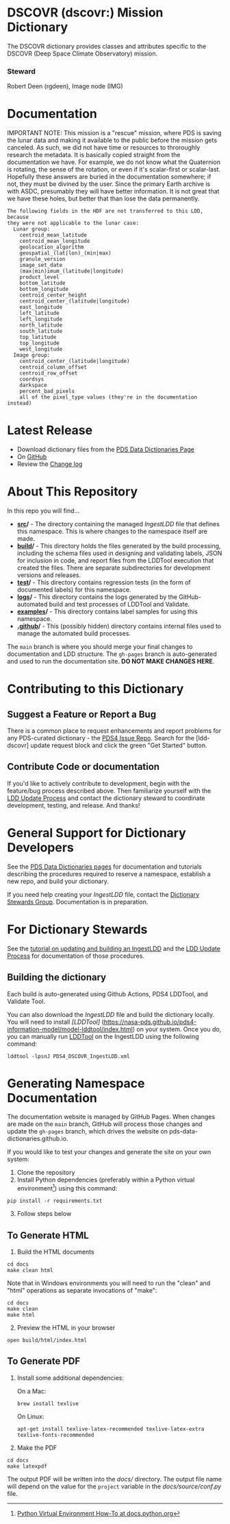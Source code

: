 # DSCOVR (dscovr:) Mission Dictionary

The DSCOVR dictionary provides classes and attributes specific to the
DSCOVR (Deep Space Climate Observatory) mission.

### Steward
Robert Deen (rgdeen), Image node (IMG)

# Documentation

IMPORTANT NOTE:  This mission is a "rescue" mission, where PDS is saving
    the lunar data and making it available to the public before the mission
    gets canceled.  As such, we did not have time or resources to throroughly
    research the metadata.  It is basically copied straight from the documentation
    we have.  For example, we do not know what the Quaternion is rotating, the
    sense of the rotation, or even if it's scalar-first or scalar-last.  Hopefully
    these answers are buried in the documentation somewhere; if not, they must be
    divined by the user.  Since the primary Earth archive is with ASDC, presumably
    they will have better information.  It is not great that we have these
    holes, but better that than lose the data permanently.
    
    The following fields in the HDF are not transferred to this LDD, because
    they were not applicable to the lunar case:
      Lunar group:
        centroid_mean_latitude
        centroid_mean_longitude
        geolocation_algorithm
        geospatial_(lat|lon)_(min|max)
        granule_version
        image_set_date
        (max|min)imum_(latitude|longitude)
        product_level
        bottom_latitude
        bottom_longitude
        centroid_center_height
        centroid_center_(latitude|longitude)
        east_longitude
        left_latitude
        left_longitude
        north_latitude
        south_latitude
        top_latitude
        top_longitude
        west_longitude
      Image group:
        centroid_center_(latitude|longitude)
        centroid_column_offset
        centroid_row_offset
        coordsys
        darkspace
        percent_bad_pixels
        all of the pixel_type values (they're in the documentation instead)



# Latest Release

* Download dictionary files from the [PDS Data Dictionaries Page](https://pds.nasa.gov/datastandards/dictionaries/#dscovr)
* On [GitHub](../../releases/latest)
* Review the [Change log](src/PDS4_DSCOVR_Ingest_LDD.xml)

# About This Repository
In this repo you will find...
* **[src](src)/** - The directory containing the managed *IngestLDD* file
 that defines this namespace. This is where changes to the namespace
 itself are made.
* **[build](build)/** - This directory holds the files generated by the
build processing, including the schema files used in designing and
validating labels, JSON for inclusion in code, and report files from the
LDDTool execution that created the files. There are separate
subdirectories for development versions and releases.
* **[test](test)/** - This directory contains regression tests (in the
  form of documented labels) for this namespace.
* **[logs](logs)/** - This directory contains the logs generated by the
 GitHub-automated build and test processes of LDDTool and Validate.
* **[examples](examples)/** - This directory contains label samples for
using this namespace.
* **[.github](.github)/** - This (possibly hidden) directory contains
internal files used to manage the automated build processes.


The `main` branch is where you should merge your final changes to documentation and LDD structure.
The `gh-pages` branch is auto-generated and used to run the documentation site. **DO NOT MAKE CHANGES HERE**.

# Contributing to this Dictionary

## Suggest a Feature or Report a Bug

There is a common place to request enhancements and report problems for
any PDS-curated dictionary - the [PDS4 Issue Repo](https://github.com/pds-data-dictionaries/PDS4-LDD-Issue-Repo/issues/new/choose).
Search for the \[ldd-dscovr\] update request block and click the green
"Get Started" button.

## Contribute Code or documentation
If you'd like to actively contribute to development, begin with the
feature/bug process described above. Then familiarize yourself with
the [LDD Update Process](https://pds-data-dictionaries.github.io/development/ldd-update.html)
and contact the dictionary steward to coordinate development, testing,
and release. And thanks!

# General Support for Dictionary Developers
See the [PDS Data Dictionaries pages](https://pds-data-dictionaries.github.io)
for documentation and tutorials describing the procedures
required to reserve a namespace,
establish a new repo, and build your dictionary.

<!-- NOTE

     PDS needs a better suggestion than the following, but I'm hesitant
     to point to my wiki and I don't see the information clearly
     identified elsewhere...
-->
If you need help creating your *IngestLDD* file, contact the [Dictionary Stewards Group](https://pds-data-dictionaries.github.io/teams/pds-dd-stewards.html). Documentation is in preparation.

# For Dictionary Stewards

See the [tutorial on updating and building an IngestLDD](https://pds-data-dictionaries.github.io/support/tutorials.html#ldd-update-and-build-tutorial) and the [LDD Update Process](https://pds-data-dictionaries.github.io/development/ldd-update.html) for documentation of those procedures.

## Building the dictionary

Each build is auto-generated using Github Actions, PDS4 LDDTool, and Validate Tool.

You can also download the *IngestLDD* file and build the dictionary locally.
You will need to install *[LDDTool]* (https://nasa-pds.github.io/pds4-information-model/model-lddtool/index.html) on your system. Once you do,
you can manually run [LDDTool](https://nasa-pds.github.io/pds4-information-model/model-lddtool/index.html) on the IngestLDD using the following command:

```
lddtool -lpsnJ PDS4_DSCOVR_IngestLDD.xml
```

# Generating Namespace Documentation
The documentation website is managed by GitHub Pages. When changes are made on the `main` branch, GitHub will process those changes and update the `gh-pages` branch, which drives the website on pds-data-dictionaries.github.io. 

If you would like to test your changes and generate the site on your own system:

1. Clone the repository
2. Install Python dependencies (preferably within a Python virtual environment[^1]) using this command:
```
pip install -r requirements.txt
```
3. Follow steps below

[^1]: [Python Virtual Environment How-To at docs.python.org](https://docs.python.org/3/library/venv.html)

## To Generate HTML

1. Build the HTML documents
```
cd docs
make clean html
```
   Note that in Windows environments you will need to run the "clean" and "html" operations as separate invocations of "make":
```
cd docs
make clean
make html
````

2. Preview the HTML in your browser
```
open build/html/index.html
```

## To Generate PDF

1. Install some additional dependencies:

   On a Mac:
   ```
   brew install texlive
   ```

   On Linux:
   ```
   apt-get install texlive-latex-recommended texlive-latex-extra texlive-fonts-recommended
   ```

2. Make the PDF
```
cd docs
make latexpdf
```

The output PDF will be written into the *docs/* directory.
The output file name will depend on the value for the ```project``` variable
in the *docs/source/conf.py* file.
